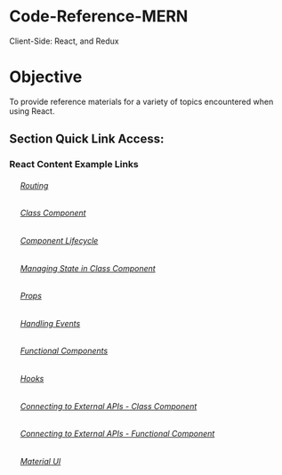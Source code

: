 # Code-Reference-MERN
Client-Side: React, and Redux

# Objective
To provide reference materials for a variety of topics encountered when using React.

## Section Quick Link Access:

### React Content Example Links
###### &nbsp;&nbsp;&nbsp;&nbsp; [Routing](https://github.ford.com/techart/react_lessons/blob/master/final_state/src/App.js)
###### &nbsp;&nbsp;&nbsp;&nbsp; [Class Component](https://github.ford.com/techart/react_lessons/blob/master/final_state/src/components/Lifecycle/Lifecycle.js)
###### &nbsp;&nbsp;&nbsp;&nbsp; [Component Lifecycle](https://github.ford.com/techart/react_lessons/blob/master/final_state/src/components/Lifecycle/Lifecycle.js)
###### &nbsp;&nbsp;&nbsp;&nbsp; [Managing State in Class Component](https://github.ford.com/techart/react_lessons/blob/master/final_state/src/components/State/State.js)
###### &nbsp;&nbsp;&nbsp;&nbsp; [Props](https://github.ford.com/techart/react_lessons/blob/master/final_state/src/components/DataChild/DataChild.js)
###### &nbsp;&nbsp;&nbsp;&nbsp; [Handling Events](https://github.ford.com/techart/react_lessons/blob/master/final_state/src/components/Events/Events.js)
###### &nbsp;&nbsp;&nbsp;&nbsp; [Functional Components](https://github.ford.com/techart/react_lessons/blob/master/final_state/src/components/Hooks/Hooks.js)
###### &nbsp;&nbsp;&nbsp;&nbsp; [Hooks](https://github.ford.com/techart/react_lessons/blob/master/final_state/src/components/Hooks/Hooks.js)
###### &nbsp;&nbsp;&nbsp;&nbsp; [Connecting to External APIs - Class Component](https://github.ford.com/techart/react_lessons/blob/master/final_state/src/components/ClassRequest/ClassRequest.js)
###### &nbsp;&nbsp;&nbsp;&nbsp; [Connecting to External APIs - Functional Component](https://github.ford.com/techart/react_lessons/blob/master/final_state/src/components/FunctionalRequest/FunctionalRequest.js)
###### &nbsp;&nbsp;&nbsp;&nbsp; [Material UI](https://github.ford.com/techart/react_lessons/blob/master/final_state/src/components/MaterialUI/MaterialUI.js)
